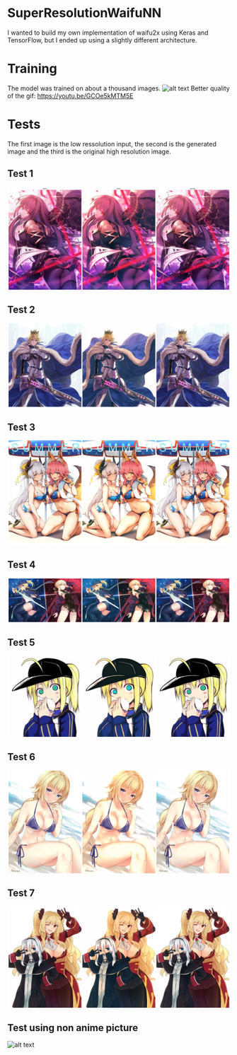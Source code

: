 # SuperResolutionWaifuNN
I wanted to build my own implementation of waifu2x using Keras and TensorFlow, but I ended up using a slightly different architecture.

# Training
The model was trained on about a thousand images.
![alt text](https://github.com/Exusai/SuperResolutionWaifuNN/blob/master/tests/SRNNTimelapse.gif?raw=true)
Better quality of the gif: https://youtu.be/GCOe5kMTM5E

# Tests
The first image is the low ressolution input, the second is the generated image and the third is the original high resolution image.
## Test 1
![alt text](https://github.com/Exusai/SuperResolutionWaifuNN/blob/master/tests/BEFOREandAfter1.png?raw=true)
## Test 2
![alt text](https://github.com/Exusai/SuperResolutionWaifuNN/blob/master/tests/BEFOREandAfter2.png?raw=true)
## Test 3
![alt text](https://github.com/Exusai/SuperResolutionWaifuNN/blob/master/tests/BEFOREandAfter3.png?raw=true)
## Test 4
![alt text](https://github.com/Exusai/SuperResolutionWaifuNN/blob/master/tests/BEFOREandAfter4.png?raw=true)
## Test 5
![alt text](https://github.com/Exusai/SuperResolutionWaifuNN/blob/master/tests/BEFOREandAfter5.png?raw=true)
## Test 6
![alt text](https://github.com/Exusai/SuperResolutionWaifuNN/blob/master/tests/BEFOREandAfter6.png?raw=true)
## Test 7
![alt text](https://github.com/Exusai/SuperResolutionWaifuNN/blob/master/tests/BEFOREandAfter7.png?raw=true)
## Test using non anime picture
![alt text](https://github.com/Exusai/SuperResolutionWaifuNN/blob/master/tests/imagetest.png?raw=true)
